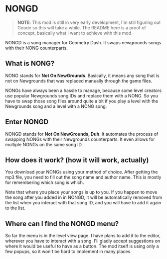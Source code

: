 # NONGD

> **NOTE**: This mod is still in very early development, I'm still figuring out Geode so this will take a while. The README here is a proof of concept, basically what I want to achieve with this mod.

NONGD is a song manager for Geometry Dash. It swaps newgrounds songs with their NONG counterparts.

## What is NONG?

NONG stands for **Not On NewGrounds**. Basically, it means any song that is not on Newgrounds that was replaced manually through the game files. 

NONGs have always been a hassle to manage, because some level creators use popular Newgrounds song IDs and replace them with a NONG. So you have to swap those song files around quite a bit if you play a level with the Newgrounds song and a level with a NONG song.

## Enter NONGD

NONGD stands for **Not On NewGrounds, Duh**. It automates the process of swapping NONGs with their Newgrounds counterparts. It even allows for multiple NONGs on the same song ID.

## How does it work? (how it will work, actually)

You download your NONGs using your method of choice. After getting the mp3 file, you need to fill out the song name and author name. This is mostly for remembering which song is which.

Note that where you place your songs is up to you. If you happen to move the song after you added in in NONGD, it will be automatically removed from the list when you interact with that song ID, and you will have to add it again to the list.

## Where can I find the NONGD menu?

So far the menu is in the level view page. I have plans to add it to the editor, wherever you have to interact with a song. I'll gladly accept suggestions on where it would be useful to have as a button. The mod itself is using only a few popups, so it won't be hard to implement in many places.